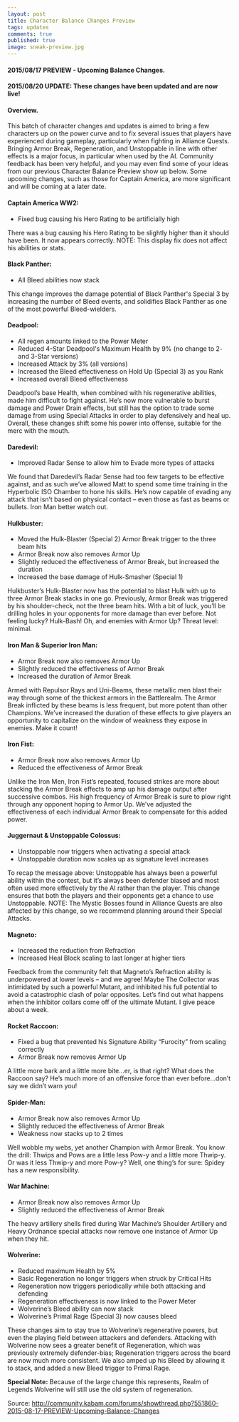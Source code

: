 ```yaml
---
layout: post
title: Character Balance Changes Preview
tags: updates
comments: true
published: true
image: sneak-preview.jpg
---
```


#### 2015/08/17 PREVIEW - Upcoming Balance Changes.
#### 2015/08/20 UPDATE: These changes have been updated and are now live!

#### Overview.
This batch of character changes and updates is aimed to bring a few characters up on the power curve and to fix several issues that players have experienced during gameplay, particularly when fighting in Alliance Quests. Bringing Armor Break, Regeneration, and Unstoppable in line with other effects is a major focus, in particular when used by the AI. Community feedback has been very helpful, and you may even find some of your ideas from our previous Character Balance Preview show up below. Some upcoming changes, such as those for Captain America, are more significant and will be coming at a later date.

#### Captain America WW2:
- Fixed bug causing his Hero Rating to be artificially high

There was a bug causing his Hero Rating to be slightly higher than it should have been. It now appears correctly. 
NOTE: This display fix does not affect his abilities or stats.

#### Black Panther:
- All Bleed abilities now stack

This change improves the damage potential of Black Panther's Special 3 by increasing the number of Bleed events, and solidifies Black Panther as one of the most powerful Bleed-wielders.

#### Deadpool:
- All regen amounts linked to the Power Meter
- Reduced 4-Star Deadpool's Maximum Health by 9% (no change to 2- and 3-Star versions)
- Increased Attack by 3% (all versions)
- Increased the Bleed effectiveness on Hold Up (Special 3) as you Rank
- Increased overall Bleed effectiveness

Deadpool’s base Health, when combined with his regenerative abilities, made him difficult to fight against. He’s now more vulnerable to burst damage and Power Drain effects, but still has the option to trade some damage from using Special Attacks in order to play defensively and heal up. Overall, these changes shift some his power into offense, suitable for the merc with the mouth. 

#### Daredevil:
- Improved Radar Sense to allow him to Evade more types of attacks

We found that Daredevil’s Radar Sense had too few targets to be effective against, and as such we’ve allowed Matt to spend some time training in the Hyperbolic ISO Chamber to hone his skills. He’s now capable of evading any attack that isn’t based on physical contact – even those as fast as beams or bullets. Iron Man better watch out.

#### Hulkbuster:
- Moved the Hulk-Blaster (Special 2) Armor Break trigger to the three beam hits
- Armor Break now also removes Armor Up
- Slightly reduced the effectiveness of Armor Break, but increased the duration
- Increased the base damage of Hulk-Smasher (Special 1)

Hulkbuster’s Hulk-Blaster now has the potential to blast Hulk with up to three Armor Break stacks in one go. Previously, Armor Break was triggered by his shoulder-check, not the three beam hits. With a bit of luck, you’ll be drilling holes in your opponents for more damage than ever before. Not feeling lucky? Hulk-Bash! Oh, and enemies with Armor Up? Threat level: minimal.

#### Iron Man & Superior Iron Man:
- Armor Break now also removes Armor Up
- Slightly reduced the effectiveness of Armor Break
- Increased the duration of Armor Break

Armed with Repulsor Rays and Uni-Beams, these metallic men blast their way through some of the thickest armors in the Battlerealm. The Armor Break inflicted by these beams is less frequent, but more potent than other Champions. We’ve increased the duration of these effects to give players an opportunity to capitalize on the window of weakness they expose in enemies. Make it count!

#### Iron Fist:
- Armor Break now also removes Armor Up
- Reduced the effectiveness of Armor Break

Unlike the Iron Men, Iron Fist’s repeated, focused strikes are more about stacking the Armor Break effects to amp up his damage output after successive combos. His high frequency of Armor Break is sure to plow right through any opponent hoping to Armor Up. We’ve adjusted the effectiveness of each individual Armor Break to compensate for this added power.

#### Juggernaut & Unstoppable Colossus:
- Unstoppable now triggers when activating a special attack
- Unstoppable duration now scales up as signature level increases

To recap the message above: Unstoppable has always been a powerful ability within the contest, but it’s always been defender biased and most often used more effectively by the AI rather than the player. This change ensures that both the players and their opponents get a chance to use Unstoppable.
NOTE: The Mystic Bosses found in Alliance Quests are also affected by this change, so we recommend planning around their Special Attacks.

#### Magneto:
- Increased the reduction from Refraction
- Increased Heal Block scaling to last longer at higher tiers

Feedback from the community felt that Magneto’s Refraction ability is underpowered at lower levels – and we agree! Maybe The Collector was intimidated by such a powerful Mutant, and inhibited his full potential to avoid a catastrophic clash of polar opposites. Let’s find out what happens when the inhibitor collars come off of the ultimate Mutant. I give peace about a week.

#### Rocket Raccoon:
- Fixed a bug that prevented his Signature Ability “Furocity” from scaling correctly
- Armor Break now removes Armor Up

A little more bark and a little more bite...er, is that right? What does the Raccoon say? He’s much more of an offensive force than ever before...don’t say we didn’t warn you!

#### Spider-Man:
- Armor Break now also removes Armor Up
- Slightly reduced the effectiveness of Armor Break
- Weakness now stacks up to 2 times

Well wobble my webs, yet another Champion with Armor Break. You know the drill: Thwips and Pows are a little less Pow-y and a little more Thwip-y. Or was it less Thwip-y and more Pow-y? Well, one thing’s for sure: Spidey has a new responsibility.

#### War Machine:
- Armor Break now also removes Armor Up
- Slightly reduced the effectiveness of Armor Break

The heavy artillery shells fired during War Machine’s Shoulder Artillery and Heavy Ordnance special attacks now remove one instance of Armor Up when they hit.

#### Wolverine:
- Reduced maximum Health by 5%
- Basic Regeneration no longer triggers when struck by Critical Hits
- Regeneration now triggers periodically while both attacking and defending
- Regeneration effectiveness is now linked to the Power Meter
- Wolverine’s Bleed ability can now stack
- Wolverine’s Primal Rage (Special 3) now causes bleed

These changes aim to stay true to Wolverine’s regenerative powers, but even the playing field between attackers and defenders. Attacking with Wolverine now sees a greater benefit of Regeneration, which was previously extremely defender-bias; Regeneration triggers across the board are now much more consistent. We also amped up his Bleed by allowing it to stack, and added a new Bleed trigger to Primal Rage.

**Special Note:** Because of the large change this represents, Realm of Legends Wolverine will still use the old system of regeneration.

Source: http://community.kabam.com/forums/showthread.php?551860-2015-08-17-PREVIEW-Upcoming-Balance-Changes
